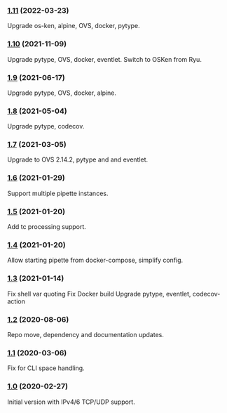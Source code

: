 ### [1.11](https://github.com/IQTLabs/pipette/compare/v1.10...v1.11) (2022-03-23)

Upgrade os-ken, alpine, OVS, docker, pytype.

### [1.10](https://github.com/IQTLabs/pipette/compare/v1.9...v1.10) (2021-11-09)

Upgrade pytype, OVS, docker, eventlet.
Switch to OSKen from Ryu.

### [1.9](https://github.com/IQTLabs/pipette/compare/v1.8...v1.9) (2021-06-17)

Upgrade pytype, OVS, docker, alpine.

### [1.8](https://github.com/IQTLabs/pipette/compare/v1.7...v1.8) (2021-05-04)

Upgrade pytype, codecov.

### [1.7](https://github.com/IQTLabs/pipette/compare/v1.6...v1.7) (2021-03-05)

Upgrade to OVS 2.14.2, pytype and and eventlet.

### [1.6](https://github.com/IQTLabs/pipette/compare/v1.5...v1.6) (2021-01-29)

Support multiple pipette instances.

### [1.5](https://github.com/IQTLabs/pipette/compare/v1.4...v1.5) (2021-01-20)

Add tc processing support.

### [1.4](https://github.com/IQTLabs/pipette/compare/v1.3...v1.4) (2021-01-20)

Allow starting pipette from docker-compose, simplify config.

### [1.3](https://github.com/IQTLabs/pipette/compare/v1.2...v1.3) (2021-01-14)

Fix shell var quoting
Fix Docker build
Upgrade pytype, eventlet, codecov-action

### [1.2](https://github.com/IQTLabs/pipette/compare/v1.1...v1.2) (2020-08-06)

Repo move, dependency and documentation updates.

### [1.1](https://github.com/IQTLabs/pipette/compare/v1.0...v1.1) (2020-03-06)

Fix for CLI space handling.

### [1.0](https://github.com/IQTLabs/pipette/compare/a550f8d...v1.0) (2020-02-27)

Initial version with IPv4/6 TCP/UDP support.
